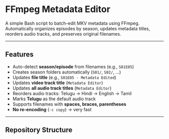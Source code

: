 # FFmpeg Metadata Editor

A simple Bash script to batch-edit MKV metadata using FFmpeg.  
Automatically organizes episodes by season, updates metadata titles, reorders audio tracks, and preserves original filenames.

---

## Features

- Auto-detect **season/episode** from filenames (e.g., `S01E05`)  
- Creates season folders automatically (`S01/`, `S02/`, …)  
- Updates **file title** (e.g., `S01E05 - Metadata Edited`)  
- Updates **video track title** (`Metadata Editor`)  
- Updates **all audio track titles** (`Metadata Editor`)  
- Reorders audio tracks: Telugu → Hindi → English → Tamil  
- Marks **Telugu** as the default audio track  
- Supports filenames with **spaces, braces, parentheses**  
- **No re-encoding** (`-c copy`) → very fast  

---

## Repository Structure


